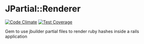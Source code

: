 # JPartial::Renderer
[![Code Climate](https://codeclimate.com/github/icapurro/jpartial-renderer/badges/gpa.svg)](https://codeclimate.com/github/icapurro/jpartial-renderer)
[![Test Coverage](https://codeclimate.com/github/icapurro/jpartial-renderer/badges/coverage.svg)](https://codeclimate.com/github/icapurro/jpartial-renderer)

Gem to use jbuilder partial files to render ruby hashes inside a rails application
